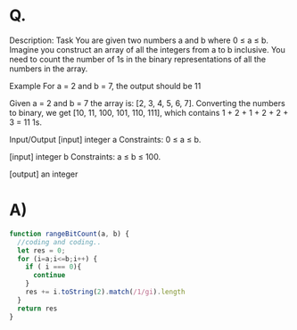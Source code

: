 # Q.
Description:
Task
You are given two numbers a and b where 0 ≤ a ≤ b. Imagine you construct an array of all the integers from a to b inclusive. You need to count the number of 1s in the binary representations of all the numbers in the array.

Example
For a = 2 and b = 7, the output should be 11

Given a = 2 and b = 7 the array is: [2, 3, 4, 5, 6, 7]. Converting the numbers to binary, we get [10, 11, 100, 101, 110, 111], which contains 1 + 2 + 1 + 2 + 2 + 3 = 11 1s.

Input/Output
[input] integer a
Constraints: 0 ≤ a ≤ b.

[input] integer b
Constraints: a ≤ b ≤ 100.

[output] an integer
# A)
```js
function rangeBitCount(a, b) {
  //coding and coding..
  let res = 0;
  for (i=a;i<=b;i++) {
    if ( i === 0){
      continue
    }
    res += i.toString(2).match(/1/gi).length
  }
  return res
}
```
